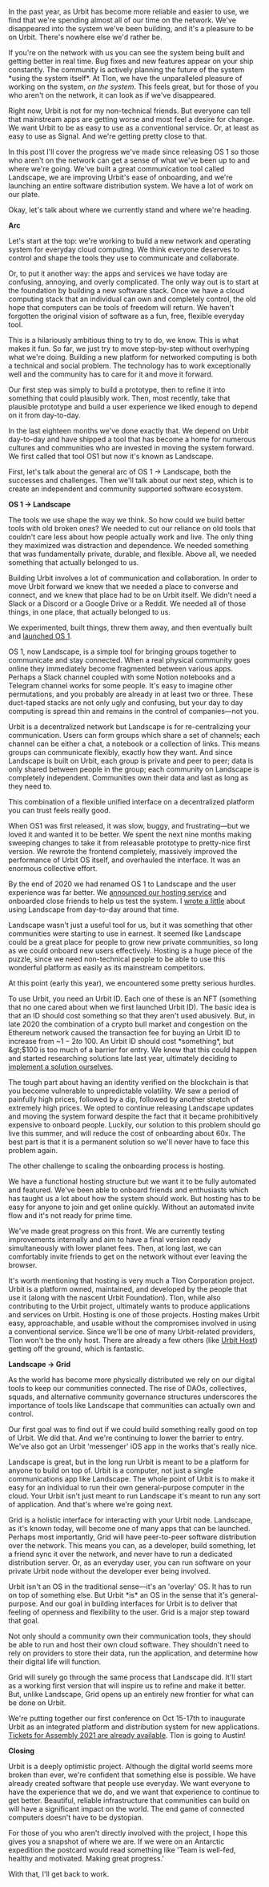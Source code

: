 In the past year, as Urbit has become more reliable and easier to use, we find that we&#39;re spending almost all of our time on the network. We&#39;ve disappeared into the system we&#39;ve been building, and it&#39;s a pleasure to be on Urbit. There&#39;s nowhere else we&#39;d rather be.

If you&#39;re on the network with us you can see the system being built and getting better in real time. Bug fixes and new features appear on your ship constantly. The community is actively planning the future of the system \*using the system itself\*. At Tlon, we have the unparalleled pleasure of working on the system, _on the system_. This feels great, but for those of you who aren&#39;t on the network, it can look as if we&#39;ve disappeared.

Right now, Urbit is not for my non-technical friends. But everyone can tell that mainstream apps are getting worse and most feel a desire for change. We want Urbit to be as easy to use as a conventional service. Or, at least as easy to use as Signal. And we&#39;re getting pretty close to that.

In this post I&#39;ll cover the progress we&#39;ve made since releasing OS 1 so those who aren&#39;t on the network can get a sense of what we&#39;ve been up to and where we&#39;re going. We&#39;ve built a great communication tool called Landscape, we are improving Urbit&#39;s ease of onboarding, and we&#39;re launching an entire software distribution system. We have a lot of work on our plate.

Okay, let&#39;s talk about where we currently stand and where we&#39;re heading.

**Arc**

Let&#39;s start at the top: we&#39;re working to build a new network and operating system for everyday cloud computing. We think everyone deserves to control and shape the tools they use to communicate and collaborate.

Or, to put it another way: the apps and services we have today are confusing, annoying, and overly complicated. The only way out is to start at the foundation by building a new software stack. Once we have a cloud computing stack that an individual can own and completely control, the old hope that computers can be tools of freedom will return. We haven&#39;t forgotten the original vision of software as a fun, free, flexible everyday tool.

This is a hilariously ambitious thing to try to do, we know. This is what makes it fun. So far, we just try to move step-by-step without overhyping what we&#39;re doing. Building a new platform for networked computing is both a technical and social problem. The technology has to work exceptionally well and the community has to care for it and move it forward.

Our first step was simply to build a prototype, then to refine it into something that could plausibly work. Then, most recently, take that plausible prototype and build a user experience we liked enough to depend on it from day-to-day.

In the last eighteen months we&#39;ve done exactly that. We depend on Urbit day-to-day and have shipped a tool that has become a home for numerous cultures and communities who are invested in moving the system forward. We first called that tool OS1 but now it&#39;s known as Landscape.

First, let&#39;s talk about the general arc of OS 1 → Landscape, both the successes and challenges. Then we&#39;ll talk about our next step, which is to create an independent and community supported software ecosystem.

**OS 1 → Landscape**

The tools we use shape the way we think. So how could we build better tools with old broken ones? We needed to cut our reliance on old tools that couldn&#39;t care less about how people actually work and live. The only thing they maximized was distraction and dependence. We needed something that was fundamentally private, durable, and flexible. Above all, we needed something that actually belonged to us.

Building Urbit involves a lot of communication and collaboration. In order to move Urbit forward we knew that we needed a place to converse and connect, and we knew that place had to be on Urbit itself. We didn&#39;t need a Slack or a Discord or a Google Drive or a Reddit. We needed all of those things, in one place, that actually belonged to us.

We experimented, built things, threw them away, and then eventually built and [launched OS 1](https://www.youtube.com/watch?v=71ViyftPkGk).

OS 1, now Landscape, is a simple tool for bringing groups together to communicate and stay connected. When a real physical community goes online they immediately become fragmented between various apps. Perhaps a Slack channel coupled with some Notion notebooks and a Telegram channel works for some people. It&#39;s easy to imagine other permutations, and you probably are already in at least two or three. These duct-taped stacks are not only ugly and confusing, but your day to day computing is spread thin and remains in the control of companies—not you.

Urbit is a decentralized network but Landscape is for re-centralizing your communication. Users can form groups which share a set of channels; each channel can be either a chat, a notebook or a collection of links. This means groups can communicate flexibly, exactly how they want. And since Landscape is built on Urbit, each group is private and peer to peer; data is only shared between people in the group; each community on Landscape is completely independent. Communities own their data and last as long as they need to.

This combination of a flexible unified interface on a decentralized platform you can trust feels really good.

When OS1 was first released, it was slow, buggy, and frustrating—but we loved it and wanted it to be better. We spent the next nine months making sweeping changes to take it from releasable prototype to pretty-nice first version. We rewrote the frontend completely, massively improved the performance of Urbit OS itself, and overhauled the interface. It was an enormous collective effort.

By the end of 2020 we had renamed OS 1 to Landscape and the user experience was far better. We [announced our hosting service](https://www.youtube.com/watch?v=w3qKe\_WZr50) and onboarded close friends to help us test the system. I [wrote a little]([https://tlon.io/news/landscape-now/](https://tlon.io/news/landscape-now/)) about using Landscape from day-to-day around that time.

Landscape wasn&#39;t just a useful tool for us, but it was something that other communities were starting to use in earnest. It seemed like Landscape could be a great place for people to grow new private communities, so long as we could onboard new users effectively. Hosting is a huge piece of the puzzle, since we need non-technical people to be able to use this wonderful platform as easily as its mainstream competitors.

At this point (early this year), we encountered some pretty serious hurdles.

To use Urbit, you need an Urbit ID. Each one of these is an NFT (something that no one cared about when we first launched Urbit ID). The basic idea is that an ID should cost something so that they aren&#39;t used abusively. But, in late 2020 the combination of a crypto bull market and congestion on the Ethereum network caused the transaction fee for buying an Urbit ID to increase from ~$1-2 to ~$100. An Urbit ID should cost \*something\*, but \&gt;$100 is too much of a barrier for entry. We knew that this could happen and started researching solutions late last year, ultimately deciding to [implement a solution ourselves](https://urbit.org/blog/rollups/).

The tough part about having an identity verified on the blockchain is that you become vulnerable to unpredictable volatility. We saw a period of painfully high prices, followed by a dip, followed by another stretch of extremely high prices. We opted to continue releasing Landscape updates and moving the system forward despite the fact that it became prohibitively expensive to onboard people. Luckily, our solution to this problem should go live this summer, and will reduce the cost of onboarding about 60x. The best part is that it is a permanent solution so we&#39;ll never have to face this problem again.

The other challenge to scaling the onboarding process is hosting.

We have a functional hosting structure but we want it to be fully automated and featured. We&#39;ve been able to onboard friends and enthusiasts which has taught us a lot about how the system should work. But hosting has to be easy for anyone to join and get online quickly. Without an automated invite flow and it&#39;s not ready for prime time.

We&#39;ve made great progress on this front. We are currently testing improvements internally and aim to have a final version ready simultaneously with lower planet fees. Then, at long last, we can comfortably invite friends to get on the network without ever leaving the browser.

It&#39;s worth mentioning that hosting is very much a Tlon Corporation project. Urbit is a platform owned, maintained, and developed by the people that use it (along with the nascent Urbit Foundation). Tlon, while also contributing to the Urbit project, ultimately wants to produce applications and services on Urbit. Hosting is one of those projects. Hosting makes Urbit easy, approachable, and usable without the compromises involved in using a conventional service. Since we&#39;ll be one of many Urbit-related providers, Tlon won&#39;t be the only host. There are already a few others (like [Urbit Host](https://urbithost.com/)) getting off the ground, which is fantastic.

**Landscape → Grid**

As the world has become more physically distributed we rely on our digital tools to keep our communities connected. The rise of DAOs, collectives, squads, and alternative community governance structures underscores the importance of tools like Landscape that communities can actually own and control.

Our first goal was to find out if we could build something really good on top of Urbit. We did that. And we&#39;re continuing to lower the barrier to entry. We&#39;ve also got an Urbit &#39;messenger&#39; iOS app in the works that&#39;s really nice.

Landscape is great, but in the long run Urbit is meant to be a platform for anyone to build on top of. Urbit is a computer, not just a single communications app like Landscape. The whole point of Urbit is to make it easy for an individual to run their own general-purpose computer in the cloud. Your Urbit isn&#39;t just meant to run Landscape it&#39;s meant to run any sort of application. And that&#39;s where we&#39;re going next.

Grid is a holistic interface for interacting with your Urbit node. Landscape, as it&#39;s known today, will become one of many apps that can be launched. Perhaps most importantly, Grid will have peer-to-peer software distribution over the network. This means you can, as a developer, build something, let a friend sync it over the network, and never have to run a dedicated distribution server. Or, as an everyday user, you can run software on your private Urbit node without the developer ever being involved.

Urbit isn&#39;t an OS in the traditional sense—it&#39;s an &#39;overlay&#39; OS. It has to run on top of something else. But Urbit \*is\* an OS in the sense that it&#39;s general-purpose. And our goal in building interfaces for Urbit is to deliver that feeling of openness and flexibility to the user. Grid is a major step toward that goal.

Not only should a community own their communication tools, they should be able to run and host their own cloud software. They shouldn&#39;t need to rely on providers to store their data, run the application, and determine how their digital life will function.

Grid will surely go through the same process that Landscape did. It&#39;ll start as a working first version that will inspire us to refine and make it better. But, unlike Landscape, Grid opens up an entirely new frontier for what can be done on Urbit.

We&#39;re putting together our first conference on Oct 15-17th to inaugurate Urbit as an integrated platform and distribution system for new applications. [Tickets for Assembly 2021 are already available](https://checkout.eventcreate.com/assembly2021/select-buy). Tlon is going to Austin!

**Closing**

Urbit is a deeply optimistic project. Although the digital world seems more broken than ever, we&#39;re confident that something else is possible. We have already created software that people use everyday. We want everyone to have the experience that we do, and we want that experience to continue to get better. Beautiful, reliable infrastructure that communities can build on will have a significant impact on the world. The end game of connected computers doesn&#39;t have to be dystopian.

For those of you who aren&#39;t directly involved with the project, I hope this gives you a snapshot of where we are. If we were on an Antarctic expedition the postcard would read something like &#39;Team is well-fed, healthy and motivated. Making great progress.&#39;

With that, I&#39;ll get back to work.